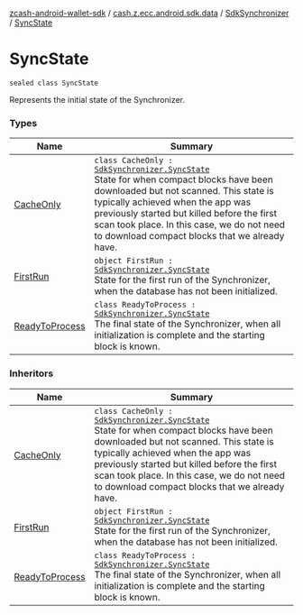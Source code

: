 [zcash-android-wallet-sdk](../../../index.md) / [cash.z.ecc.android.sdk.data](../../index.md) / [SdkSynchronizer](../index.md) / [SyncState](./index.md)

# SyncState

`sealed class SyncState`

Represents the initial state of the Synchronizer.

### Types

| Name | Summary |
|---|---|
| [CacheOnly](-cache-only/index.md) | `class CacheOnly : `[`SdkSynchronizer.SyncState`](./index.md)<br>State for when compact blocks have been downloaded but not scanned. This state is typically achieved when the app was previously started but killed before the first scan took place. In this case, we do not need to download compact blocks that we already have. |
| [FirstRun](-first-run.md) | `object FirstRun : `[`SdkSynchronizer.SyncState`](./index.md)<br>State for the first run of the Synchronizer, when the database has not been initialized. |
| [ReadyToProcess](-ready-to-process/index.md) | `class ReadyToProcess : `[`SdkSynchronizer.SyncState`](./index.md)<br>The final state of the Synchronizer, when all initialization is complete and the starting block is known. |

### Inheritors

| Name | Summary |
|---|---|
| [CacheOnly](-cache-only/index.md) | `class CacheOnly : `[`SdkSynchronizer.SyncState`](./index.md)<br>State for when compact blocks have been downloaded but not scanned. This state is typically achieved when the app was previously started but killed before the first scan took place. In this case, we do not need to download compact blocks that we already have. |
| [FirstRun](-first-run.md) | `object FirstRun : `[`SdkSynchronizer.SyncState`](./index.md)<br>State for the first run of the Synchronizer, when the database has not been initialized. |
| [ReadyToProcess](-ready-to-process/index.md) | `class ReadyToProcess : `[`SdkSynchronizer.SyncState`](./index.md)<br>The final state of the Synchronizer, when all initialization is complete and the starting block is known. |
